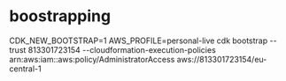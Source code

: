 # boostrapping
CDK_NEW_BOOTSTRAP=1 AWS_PROFILE=personal-live cdk bootstrap --trust 813301723154  --cloudformation-execution-policies arn:aws:iam::aws:policy/AdministratorAccess aws://813301723154/eu-central-1
